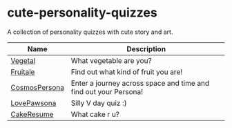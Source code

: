 # cute-personality-quizzes
A collection of personality quizzes with cute story and art.

| Name | Description |
| ---------- | ---------- |
| [Vegetal](https://sophie006liu.github.io/vegetal/) | What vegetable are you? |
| [Fruitale](https://fruitale.netlify.app/) | Find out what kind of fruit you are! |
| [CosmosPersona](https://iseej.github.io/CosmosPersona/)| Enter a journey across space and time and find out your Persona! |
| [LovePawsona](https://iseej.github.io/LovePawsona/) | Silly V day quiz :) |
| [CakeResume](https://www.cake.me/campaigns/what-cake-r-u?locale=en) | What cake r u? |
